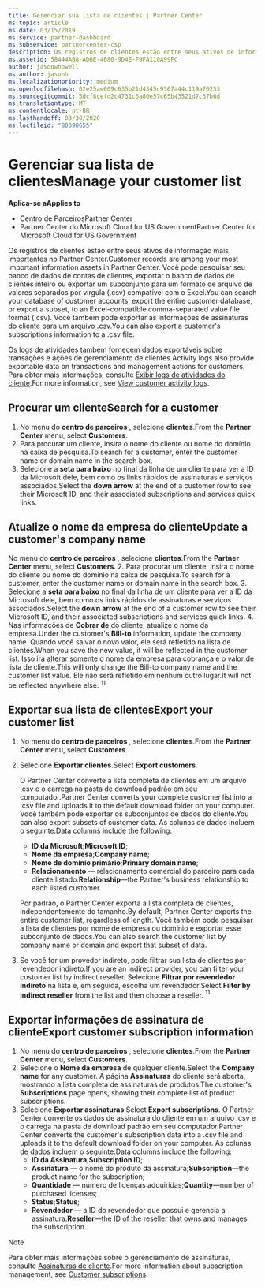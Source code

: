 ```yaml
---
title: Gerenciar sua lista de clientes | Partner Center
ms.topic: article
ms.date: 03/15/2019
ms.service: partner-dashboard
ms.subservice: partnercenter-csp
description: Os registros de clientes estão entre seus ativos de informações mais importantes. Saiba como exibir, Pesquisar, atualizar e exportar informações em sua lista de clientes.
ms.assetid: 58444AB8-AD6E-4686-9D4E-F9FA110A99FC
author: jasonwhowell
ms.author: jasonh
ms.localizationpriority: medium
ms.openlocfilehash: 02e25ae609c635b21d4345c9567a44c119a70253
ms.sourcegitcommit: 5dcf8cefd2c4731c6a80e57c65b43521d7c37b6d
ms.translationtype: MT
ms.contentlocale: pt-BR
ms.lasthandoff: 03/30/2020
ms.locfileid: "80390655"
---
```

# <a name="manage-your-customer-list"></a><span data-ttu-id="7999c-104">Gerenciar sua lista de clientes</span><span class="sxs-lookup"><span data-stu-id="7999c-104">Manage your customer list</span></span>

<span data-ttu-id="7999c-105">**Aplica-se a**</span><span class="sxs-lookup"><span data-stu-id="7999c-105">**Applies to**</span></span>

-  <span data-ttu-id="7999c-106">Centro de Parceiros</span><span class="sxs-lookup"><span data-stu-id="7999c-106">Partner Center</span></span>
-  <span data-ttu-id="7999c-107">Partner Center do Microsoft Cloud for US Government</span><span class="sxs-lookup"><span data-stu-id="7999c-107">Partner Center for Microsoft Cloud for US Government</span></span>


<span data-ttu-id="7999c-108">Os registros de clientes estão entre seus ativos de informação mais importantes no Partner Center.</span><span class="sxs-lookup"><span data-stu-id="7999c-108">Customer records are among your most important information assets in Partner Center.</span></span> <span data-ttu-id="7999c-109">Você pode pesquisar seu banco de dados de contas de clientes, exportar o banco de dados de clientes inteiro ou exportar um subconjunto para um formato de arquivo de valores separados por vírgula (.csv) compatível com o Excel.</span><span class="sxs-lookup"><span data-stu-id="7999c-109">You can search your database of customer accounts, export the entire customer database, or export a subset, to an Excel-compatible comma-separated value file format (.csv).</span></span> <span data-ttu-id="7999c-110">Você também pode exportar as informações de assinaturas do cliente para um arquivo .csv.</span><span class="sxs-lookup"><span data-stu-id="7999c-110">You can also export a customer's subscriptions information to a .csv file.</span></span>

<span data-ttu-id="7999c-111">Os logs de atividades também fornecem dados exportáveis sobre transações e ações de gerenciamento de clientes.</span><span class="sxs-lookup"><span data-stu-id="7999c-111">Activity logs also provide exportable data on transactions and management actions for customers.</span></span> <span data-ttu-id="7999c-112">Para obter mais informações, consulte [Exibir logs de atividades do cliente](activity-logs.md).</span><span class="sxs-lookup"><span data-stu-id="7999c-112">For more information, see [View customer activity logs](activity-logs.md).</span></span>


## <a name="search-for-a-customer"></a><span data-ttu-id="7999c-113">Procurar um cliente</span><span class="sxs-lookup"><span data-stu-id="7999c-113">Search for a customer</span></span>

1.  <span data-ttu-id="7999c-114">No menu do **centro de parceiros** , selecione **clientes**.</span><span class="sxs-lookup"><span data-stu-id="7999c-114">From the **Partner Center** menu, select **Customers**.</span></span>
2.  <span data-ttu-id="7999c-115">Para procurar um cliente, insira o nome do cliente ou nome do domínio na caixa de pesquisa.</span><span class="sxs-lookup"><span data-stu-id="7999c-115">To search for a customer, enter the customer name or domain name in the search box.</span></span>
3.  <span data-ttu-id="7999c-116">Selecione a **seta para baixo** no final da linha de um cliente para ver a ID da Microsoft dele, bem como os links rápidos de assinaturas e serviços associados.</span><span class="sxs-lookup"><span data-stu-id="7999c-116">Select the **down arrow** at the end of a customer row to see their Microsoft ID, and their associated subscriptions and services quick links.</span></span>

## <a name="update-a-customers-company-name"></a><span data-ttu-id="7999c-117">Atualize o nome da empresa do cliente</span><span class="sxs-lookup"><span data-stu-id="7999c-117">Update a customer's company name</span></span>

<span data-ttu-id="7999c-118">No menu do **centro de parceiros** , selecione **clientes**.</span><span class="sxs-lookup"><span data-stu-id="7999c-118">From the **Partner Center** menu, select **Customers**.</span></span>
2.  <span data-ttu-id="7999c-119">Para procurar um cliente, insira o nome do cliente ou nome do domínio na caixa de pesquisa.</span><span class="sxs-lookup"><span data-stu-id="7999c-119">To search for a customer, enter the customer name or domain name in the search box.</span></span>
3.  <span data-ttu-id="7999c-120">Selecione a **seta para baixo** no final da linha de um cliente para ver a ID da Microsoft dele, bem como os links rápidos de assinaturas e serviços associados.</span><span class="sxs-lookup"><span data-stu-id="7999c-120">Select the **down arrow** at the end of a customer row to see their Microsoft ID, and their associated subscriptions and services quick links.</span></span>
4.  <span data-ttu-id="7999c-121">Nas informações de **Cobrar de** do cliente, atualize o nome da empresa.</span><span class="sxs-lookup"><span data-stu-id="7999c-121">Under the customer's **Bill-to** information, update the company name.</span></span> <span data-ttu-id="7999c-122">Quando você salvar o novo valor, ele será refletido na lista de clientes.</span><span class="sxs-lookup"><span data-stu-id="7999c-122">When you save the new value, it will be reflected in the customer list.</span></span> <span data-ttu-id="7999c-123">Isso irá alterar somente o nome da empresa para cobrança e o valor de lista de cliente.</span><span class="sxs-lookup"><span data-stu-id="7999c-123">This will only change the Bill-to company name and the customer list value.</span></span> <span data-ttu-id="7999c-124">Ele não será refletido em nenhum outro lugar.</span><span class="sxs-lookup"><span data-stu-id="7999c-124">It will not be reflected anywhere else.</span></span>
<span data-ttu-id="7999c-125"><sup>1</sup></span><span class="sxs-lookup"><span data-stu-id="7999c-125"><sup>1</sup></span></span>
## <a name="export-your-customer-list"></a><span data-ttu-id="7999c-126">Exportar sua lista de clientes</span><span class="sxs-lookup"><span data-stu-id="7999c-126">Export your customer list</span></span>

1.  <span data-ttu-id="7999c-127">No menu do **centro de parceiros** , selecione **clientes**.</span><span class="sxs-lookup"><span data-stu-id="7999c-127">From the **Partner Center** menu, select **Customers**.</span></span>
2.  <span data-ttu-id="7999c-128">Selecione **Exportar clientes**.</span><span class="sxs-lookup"><span data-stu-id="7999c-128">Select **Export customers**.</span></span>

    <span data-ttu-id="7999c-129">O Partner Center converte a lista completa de clientes em um arquivo .csv e o carrega na pasta de download padrão em seu computador.</span><span class="sxs-lookup"><span data-stu-id="7999c-129">Partner Center converts your complete customer list into a .csv file and uploads it to the default download folder on your computer.</span></span> <span data-ttu-id="7999c-130">Você também pode exportar os subconjuntos de dados do cliente.</span><span class="sxs-lookup"><span data-stu-id="7999c-130">You can also export subsets of customer data.</span></span> <span data-ttu-id="7999c-131">As colunas de dados incluem o seguinte:</span><span class="sxs-lookup"><span data-stu-id="7999c-131">Data columns include the following:</span></span>

    -   <span data-ttu-id="7999c-132">**ID da Microsoft**;</span><span class="sxs-lookup"><span data-stu-id="7999c-132">**Microsoft ID**;</span></span>
    -   <span data-ttu-id="7999c-133">**Nome da empresa**;</span><span class="sxs-lookup"><span data-stu-id="7999c-133">**Company name**;</span></span>
    -   <span data-ttu-id="7999c-134">**Nome de domínio primário**;</span><span class="sxs-lookup"><span data-stu-id="7999c-134">**Primary domain name**;</span></span>
    -   <span data-ttu-id="7999c-135">**Relacionamento** — relacionamento comercial do parceiro para cada cliente listado.</span><span class="sxs-lookup"><span data-stu-id="7999c-135">**Relationship**—the Partner's business relationship to each listed customer.</span></span>

    <span data-ttu-id="7999c-136">Por padrão, o Partner Center exporta a lista completa de clientes, independentemente do tamanho.</span><span class="sxs-lookup"><span data-stu-id="7999c-136">By default, Partner Center exports the entire customer list, regardless of length.</span></span> <span data-ttu-id="7999c-137">Você também pode pesquisar a lista de clientes por nome de empresa ou domínio e exportar esse subconjunto de dados.</span><span class="sxs-lookup"><span data-stu-id="7999c-137">You can also search the customer list by company name or domain and export that subset of data.</span></span>

3.  <span data-ttu-id="7999c-138">Se você for um provedor indireto, pode filtrar sua lista de clientes por revendedor indireto.</span><span class="sxs-lookup"><span data-stu-id="7999c-138">If you are an indirect provider, you can filter your customer list by indirect reseller.</span></span> <span data-ttu-id="7999c-139">Selecione **Filtrar por revendedor indireto** na lista e, em seguida, escolha um revendedor.</span><span class="sxs-lookup"><span data-stu-id="7999c-139">Select **Filter by indirect reseller** from the list and then choose a reseller.</span></span>
<span data-ttu-id="7999c-140"><sup>1</sup></span><span class="sxs-lookup"><span data-stu-id="7999c-140"><sup>1</sup></span></span>

## <a name="export-customer-subscription-information"></a><span data-ttu-id="7999c-141">Exportar informações de assinatura de cliente</span><span class="sxs-lookup"><span data-stu-id="7999c-141">Export customer subscription information</span></span>

1.  <span data-ttu-id="7999c-142">No menu do **centro de parceiros** , selecione **clientes**.</span><span class="sxs-lookup"><span data-stu-id="7999c-142">From the **Partner Center** menu, select **Customers**.</span></span>
2.  <span data-ttu-id="7999c-143">Selecione o **Nome da empresa** de qualquer cliente.</span><span class="sxs-lookup"><span data-stu-id="7999c-143">Select the **Company name** for any customer.</span></span> <span data-ttu-id="7999c-144">A página **Assinaturas** do cliente será aberta, mostrando a lista completa de assinaturas de produtos.</span><span class="sxs-lookup"><span data-stu-id="7999c-144">The customer's **Subscriptions** page opens, showing their complete list of product subscriptions.</span></span>
3.  <span data-ttu-id="7999c-145">Selecione **Exportar assinaturas**.</span><span class="sxs-lookup"><span data-stu-id="7999c-145">Select **Export subscriptions**.</span></span> <span data-ttu-id="7999c-146">O Partner Center converte os dados de assinatura do cliente em um arquivo .csv e o carrega na pasta de download padrão em seu computador.</span><span class="sxs-lookup"><span data-stu-id="7999c-146">Partner Center converts the customer's subscription data into a .csv file and uploads it to the default download folder on your computer.</span></span> <span data-ttu-id="7999c-147">As colunas de dados incluem o seguinte:</span><span class="sxs-lookup"><span data-stu-id="7999c-147">Data columns include the following:</span></span>
    -   <span data-ttu-id="7999c-148">**ID da Assinatura**;</span><span class="sxs-lookup"><span data-stu-id="7999c-148">**Subscription ID**;</span></span>
    -   <span data-ttu-id="7999c-149">**Assinatura** — o nome do produto da assinatura;</span><span class="sxs-lookup"><span data-stu-id="7999c-149">**Subscription**—the product name for the subscription;</span></span>
    -   <span data-ttu-id="7999c-150">**Quantidade** — número de licenças adquiridas;</span><span class="sxs-lookup"><span data-stu-id="7999c-150">**Quantity**—number of purchased licenses;</span></span>
    -   <span data-ttu-id="7999c-151">**Status**;</span><span class="sxs-lookup"><span data-stu-id="7999c-151">**Status**;</span></span>
    -   <span data-ttu-id="7999c-152">**Revendedor** — a ID do revendedor que possui e gerencia a assinatura.</span><span class="sxs-lookup"><span data-stu-id="7999c-152">**Reseller**—the ID of the reseller that owns and manages the subscription.</span></span>

> [!NOTE]  
> <span data-ttu-id="7999c-153">Para obter mais informações sobre o gerenciamento de assinaturas, consulte [Assinaturas de cliente](customer-subscriptions.md).</span><span class="sxs-lookup"><span data-stu-id="7999c-153">For more information about subscription management, see [Customer subscriptions](customer-subscriptions.md).</span></span>

     

 

 



